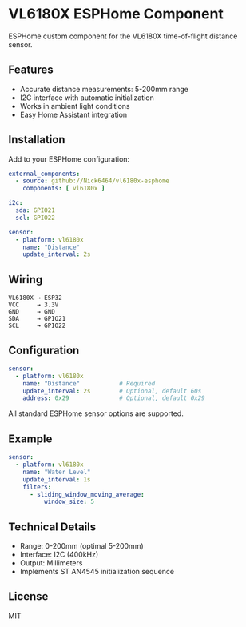 # VL6180X ESPHome Component

ESPHome custom component for the VL6180X time-of-flight distance sensor.

## Features

- Accurate distance measurements: 5-200mm range
- I2C interface with automatic initialization
- Works in ambient light conditions
- Easy Home Assistant integration

## Installation

Add to your ESPHome configuration:

```yaml
external_components:
  - source: github://Nick6464/vl6180x-esphome
    components: [ vl6180x ]

i2c:
  sda: GPIO21
  scl: GPIO22

sensor:
  - platform: vl6180x
    name: "Distance"
    update_interval: 2s
```

## Wiring

```
VL6180X → ESP32
VCC     → 3.3V
GND     → GND
SDA     → GPIO21
SCL     → GPIO22
```

## Configuration

```yaml
sensor:
  - platform: vl6180x
    name: "Distance"           # Required
    update_interval: 2s        # Optional, default 60s
    address: 0x29              # Optional, default 0x29
```

All standard ESPHome sensor options are supported.

## Example

```yaml
sensor:
  - platform: vl6180x
    name: "Water Level"
    update_interval: 1s
    filters:
      - sliding_window_moving_average:
          window_size: 5
```

## Technical Details

- Range: 0-200mm (optimal 5-200mm)
- Interface: I2C (400kHz)
- Output: Millimeters
- Implements ST AN4545 initialization sequence

## License

MIT

